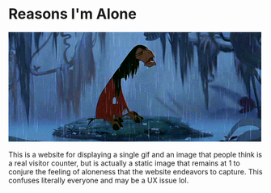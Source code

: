 # Reasons I'm Alone

![A llama crying, alone](alone.gif "A llama crying, alone")

This is a website for displaying a single gif and an image that people think is a real visitor counter, but is actually a static image that remains at 1 to conjure the feeling of aloneness that the website endeavors to capture. This confuses literally everyone and may be a UX issue lol.